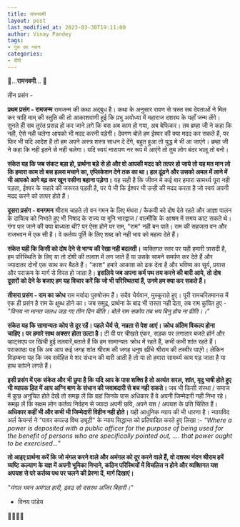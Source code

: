 ```yaml
---
title: रामनवमी
layout: post
last_modified_at: 2023-03-30T19:11:00
author: Vinay Pandey
tags:
- गुरु का ग्यान
categories:
- दीर्घ
---
```

🙏...**रामनवमी**... 🙏

तीन प्रसंग -

**प्रथम प्रसंग -  रामजन्म**
रामजन्म की कथा अद्बुध है। कथा के अनुसार रावण से त्रस्त सब देवताओं ने मिल कर त्राहि माम् की स्तुति की तो आकाशवाणी हुई कि प्रभु अयोध्या में महाराज दशरथ के यहाँ जन्म लेंगे। सुनते ही सब तुरंत प्रसन्न हो कर जाने लगे कि बस अब काम हो गया, अब बेफिकर। तब ब्रम्हा जी ने कहा कि नही, ऐसे नही चलेगा आपको भी मदद करनी पड़ेगी। देवगण बोले हम ईश्वर की क्या मदद कर सकते हैं, पर फिर भी यदि आदेश है तो हम अपने अस्त्र शस्त्र साधन दे देंगे, बहुत हुआ तो युद्ध मे भी आ जाएंगे। ब्रम्हा जी ने कहा कि नही इतने से नही चलेगा। यदि स्वयं नारायण नर रूप में आएंगे तो तुम लोग बंदर भालू तो बनो। 

**संकेत यह कि जब संकट बड़ा हो, प्रार्थना बड़े से हो और वो आपकी मदद को तत्पर हो जाये तो यह मत मान लो कि हमारा काम तो बस हल्ला मचाने का, एप्लिकेशन देने तक का था। हल ढूंढने और उसको अमल में लाने में भी आपको आगे बढ़ कर खून पसीना बहाना पड़ेगा।** यह सही है कि जीवन मे कई बार हमारा सामर्थ्य पूरा नही पड़ता, ईश्वर के सहारे की जरूरत पड़ती है, पर ये भी कि ईश्वर भी उन्ही की मदद करता है जो स्वयं अपनी मदद करने को तत्पर होते हैं।

**दूसरा प्रसंग - वनगमन**
 श्रीराम चाहते तो वन गमन के लिए मंथरा / कैकयी को दोष देते रहते और आज्ञा पालन के दायित्व को निभाते हुए भी निषाद के राज्य या मुनि भारद्वाज / वाल्मीकि के आश्रम में समय काट सकते थे। गंगा पार जाने की क्या बाध्यता थी? पर ऐसा होने पर राम, "राम" नही बन पाते। राम की सहजता वन और राजभवन में एक सी है। वे कर्तव्य पूर्ति के लिए शब्द को नही भाव को महत्व देते हैं। 

**संकेत यही कि किसी को दोष देने से भाग्य की रेखा नही बदलती।** व्यक्तिगत स्तर पर यही हमारी त्रासदी है, हम परिस्थिति के लिए या तो दोषी की तलाश में लग जाते हैं या उसके सामने समर्पण कर देते हैं और ज्यादातर दोनों एक साथ कर बैठते हैं। "काश" हमारे आकाश को ढक देता है और  भविष्य का सूर्य, प्रयास और पराक्रम के मार्ग से विरत हो जाता है। **इसलिये जब अपना कर्म पथ तय करने की बारी आये, तो दोष दूसरों को देने के बजाए हम यह विचार करें कि जो भी परिस्थितयां हैं, उनमे हम क्या कर सकते हैं।**

**तीसरा प्रसंग - राम का क्रोध**
राम मर्यादा पुरुषोत्तम हैं। सदैव धैर्यवान, मुस्कुराते हुए। पूरी रामचरितमानस में एक ही प्रसंग है राम के क्षुब्ध होने का। जब समुद्र, प्रार्थना के बाद भी रास्ता नही देता, तब राम कुपित हुए - 
*"विनय ना मानत जलध जड़ गए तीन दिन बीति।*
*बोले राम सकोप तब भय बिनु होय ना प्रीति।।"*

**संकेत यह कि सामान्यतः कोप से दूर रहें। पहले धैर्य से, नम्रता से पेश आएं। क्रोध अंतिम विकल्प होना चाहिए। पर हमारे साथ अक्सर होता उल्टा है।** टी वी पर चीखते एंकर, सड़क पर लगातार बजते हॉर्न और व्हाट्सएप पर खिंची हुई तलवारें,बताते हैं कि हम सामान्यतः क्रोध में रहते हैं, कभी कभी शांत रहते हैं। पराकाष्ठा यह कि अब आप कई जगह शांत श्रीराम की जगह धनुष खींचे श्रीराम की तस्वीर पाएंगे। लेकिन विडम्बना यह कि जब सर्वहित मे शर संधान की बारी आती है तो या तो हमारा सामर्थ्य काम पड़ जाता है या हाथ कांपने लगते हैं। 

**इसी प्रसंग में एक संकेत और भी छुपा है कि यदि आप के पास शक्ति है तो अत्यंत सरल, शांत, मृदु भाषी होते हुए भी व्यापक हित में आप अग्नि बाण के संधान की जवाबदारी से बच नही सकते।**  जब भी किसी संस्था / समाज में कुछ अनुचित होते देखें तो समझ लें कि वहां जिनके पास अधिकार हैं वे अपनी जिम्मेदारी नही निभा रहे। समझ लें कि सक्षम लोग कर्तव्य निर्वहन से ज्यादा अपनी छवि, अपने यश / अपयश के प्रति चिंतित हैं। **अधिकार कहीं भी और कभी भी जिम्मेदारी विहीन नही होते।** यही आधुनिक न्याय की भी धारणा है। न्यायविद अर्ल केयर्न्स ने "पावर कपल्ड विथ ड्यूटी" के न्याय सिद्धान्त को प्रतिपादित करते हुए लिखा :-
 *"Where a power is deposited with a public officer for the purpose of being used for the benefit of persons who are specifically pointed out, .... that power ought to be exercised..."*

**तो आइए प्रार्थना करें कि जो मंगल करने वाले और अमंगल को दूर करने वाले हैं, वो दशरथ नंदन श्रीराम हमें व्यष्टि कल्याण के यज्ञ में अपनी भूमिका निभाने, कठिन परिस्थियों में विचलित न होने और  व्यक्तिगत यश अपयश से परे कर्तव्य पथ पर चलने की प्रेरणा दें, मार्ग दिखाएं।**

*"मंगल भवन अमंगल हारी,*
*द्रवउ सो दसरथ अजिर बिहारी।"*

- विनय पांडेय

🙏🌷🌷🙏


